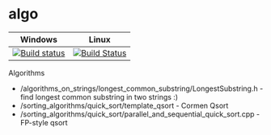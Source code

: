# algo

| Windows | Linux | 
:---------:|:-------------:|
|[![Build status](https://ci.appveyor.com/api/projects/status/m8g24krgjeh2x2ud/branch/master?svg=true)](https://ci.appveyor.com/project/powercoderlol/algorithm/branch/master)|[![Build Status](https://travis-ci.com/powercoderlol/algorithm.svg?token=1bPTpQtaEq3CXYHz2PuT&branch=master)](https://travis-ci.com/powercoderlol/algorithm)|

Algorithms
- /algorithms_on_strings/longest_common_substring/LongestSubstring.h - find longest common substring in two strings :) 
- /sorting_algorithms/quick_sort/template_qsort - Cormen Qsort
- /sorting_algorithms/quick_sort/parallel_and_sequential_quick_sort.cpp - FP-style qsort

